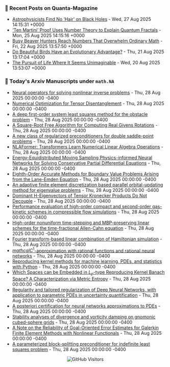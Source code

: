 ### 📝 Recent Posts on Quanta-Magazine
<!-- quanta starts -->
* <a href="https://www.quantamagazine.org/astrophysicists-find-no-hair-on-black-holes-20250827/">Astrophysicists Find No ‘Hair’ on Black Holes</a> - Wed, 27 Aug 2025 14:15:31 +0000
* <a href="https://www.quantamagazine.org/ten-martini-proof-uses-number-theory-to-explain-quantum-fractals-20250825/">‘Ten Martini’ Proof Uses Number Theory to Explain Quantum Fractals</a> - Mon, 25 Aug 2025 14:15:16 +0000
* <a href="https://www.quantamagazine.org/busy-beaver-hunters-reach-numbers-that-overwhelm-ordinary-math-20250822/">Busy Beaver Hunters Reach Numbers That Overwhelm Ordinary Math</a> - Fri, 22 Aug 2025 13:57:50 +0000
* <a href="https://www.quantamagazine.org/do-beautiful-birds-have-an-evolutionary-advantage-20250821/">Do Beautiful Birds Have an Evolutionary Advantage?</a> - Thu, 21 Aug 2025 13:17:04 +0000
* <a href="https://www.quantamagazine.org/the-pursuit-of-life-where-it-seems-unimaginable-20250820/">The Pursuit of Life Where It Seems Unimaginable</a> - Wed, 20 Aug 2025 13:53:07 +0000
<!-- quanta ends -->


### 📝 Today's Arxiv Manuscripts under ``math.NA``
<!-- arxiv-math-na starts -->
* <a href="https://arxiv.org/abs/2508.19347">Neural operators for solving nonlinear inverse problems</a> - Thu, 28 Aug 2025 00:00:00 -0400
* <a href="https://arxiv.org/abs/2508.19409">Numerical Optimization for Tensor Disentanglement</a> - Thu, 28 Aug 2025 00:00:00 -0400
* <a href="https://arxiv.org/abs/2508.19412">A deep first-order system least squares method for the obstacle problem</a> - Thu, 28 Aug 2025 00:00:00 -0400
* <a href="https://arxiv.org/abs/2508.19431">A Square-Root Free Algorithm for Computing Real Givens Rotations</a> - Thu, 28 Aug 2025 00:00:00 -0400
* <a href="https://arxiv.org/abs/2508.19469">A new class of regularized preconditioners for double saddle-point problems</a> - Thu, 28 Aug 2025 00:00:00 -0400
* <a href="https://arxiv.org/abs/2508.19557">NLAFormer: Transformers Learn Numerical Linear Algebra Operations</a> - Thu, 28 Aug 2025 00:00:00 -0400
* <a href="https://arxiv.org/abs/2508.19561">Energy-Equidistributed Moving Sampling Physics-informed Neural Networks for Solving Conservative Partial Differential Equations</a> - Thu, 28 Aug 2025 00:00:00 -0400
* <a href="https://arxiv.org/abs/2508.19729">Eighth-Order Accurate Methods for Boundary Value Problems Arising from the Lane-Emden Equation</a> - Thu, 28 Aug 2025 00:00:00 -0400
* <a href="https://arxiv.org/abs/2508.19832">An adaptive finite element discretization based parallel orbital-updating method for eigenvalue problems</a> - Thu, 28 Aug 2025 00:00:00 -0400
* <a href="https://arxiv.org/abs/2508.19902">Dominant H-Eigenvectors of Tensor Kronecker Products Do Not Decouple</a> - Thu, 28 Aug 2025 00:00:00 -0400
* <a href="https://arxiv.org/abs/2508.19911">Performance evaluation of high-order compact and second-order gas-kinetic schemes in compressible flow simulations</a> - Thu, 28 Aug 2025 00:00:00 -0400
* <a href="https://arxiv.org/abs/2508.19965">High-order nonuniform time-stepping and MBP-preserving linear schemes for the time-fractional Allen-Cahn equation</a> - Thu, 28 Aug 2025 00:00:00 -0400
* <a href="https://arxiv.org/abs/2508.19596">Fourier transform-based linear combination of Hamiltonian simulation</a> - Thu, 28 Aug 2025 00:00:00 -0400
* <a href="https://arxiv.org/abs/2508.19672">$mathcal{C}^1$-approximation with rational functions and rational neural networks</a> - Thu, 28 Aug 2025 00:00:00 -0400
* <a href="https://arxiv.org/abs/2402.07084">Reproducing kernel methods for machine learning, PDEs, and statistics with Python</a> - Thu, 28 Aug 2025 00:00:00 -0400
* <a href="https://arxiv.org/abs/2410.11116">Which Spaces can be Embedded in $L_p$-type Reproducing Kernel Banach Space? A Characterization via Metric Entropy</a> - Thu, 28 Aug 2025 00:00:00 -0400
* <a href="https://arxiv.org/abs/2502.12496">Regularity and tailored regularization of Deep Neural Networks, with application to parametric PDEs in uncertainty quantification</a> - Thu, 28 Aug 2025 00:00:00 -0400
* <a href="https://arxiv.org/abs/2502.20336">A posteriori certification for neural networks approximations to PDEs</a> - Thu, 28 Aug 2025 00:00:00 -0400
* <a href="https://arxiv.org/abs/2505.05624">Stability analyses of divergence and vorticity damping on gnomonic cubed-sphere grids</a> - Thu, 28 Aug 2025 00:00:00 -0400
* <a href="https://arxiv.org/abs/2506.09913">A Note on the Reliability of Goal-Oriented Error Estimates for Galerkin Finite Element Methods with Nonlinear Functionals</a> - Thu, 28 Aug 2025 00:00:00 -0400
* <a href="https://arxiv.org/abs/2507.16938">A parameterized block-splitting preconditioner for indefinite least squares problem</a> - Thu, 28 Aug 2025 00:00:00 -0400
<!-- arxiv-math-na ends -->

<div align="center">
  
![GitHub Visitors](https://api.visitorbadge.io/api/visitors?path=https%3A%2F%2Fgithub.com%2Flowrank&label=profile%20views&labelColor=%231e1e2e&countColor=%23cba6f7)



</div>
